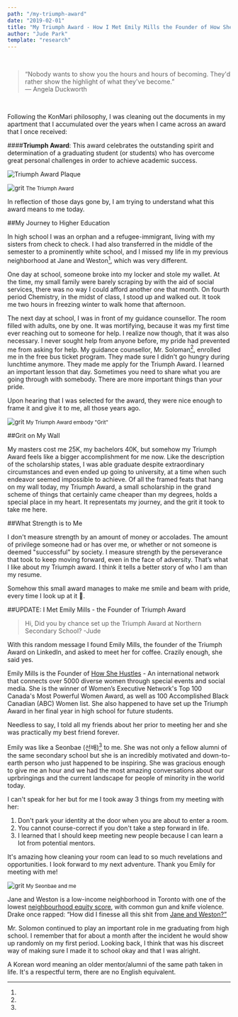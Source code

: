 ```yaml
---
path: "/my-triumph-award"
date: "2019-02-01"
title: "My Triumph Award - How I Met Emily Mills the Founder of How She Hustles"
author: "Jude Park"
template: "research"
---
```

<br>

> “Nobody wants to show you the hours and hours of becoming. They'd rather show the highlight of what they've become.”<br/>― Angela Duckworth

<br>

Following the KonMari philosophy, I was cleaning out the documents in my apartment that I accumulated over the years when I came across an award that I once received:

####**Triumph Award**: This award celebrates the outstanding spirit and determination of a graduating student (or students) who has overcome great personal challenges in order to achieve academic success.

![Triumph Award Plaque](../1.jpg)


![grit](https://66.media.tumblr.com/5feb7d07764da32b2ae8ba7ffaafc54b/tumblr_pr9bly5MoU1taz7avo1_1280.jpg "Triumph Award Plaque")
<small>The Triumph Award</small>

In reflection of those days gone by, I am trying to understand what this award means to me today.

##My Journey to Higher Education

In high school I was an orphan and a refugee-immigrant, living with my sisters from check to check. I had also transferred in the middle of the semester to a prominently white school, and I missed my life in my previous neighborhood at Jane and Weston[^1], which was very different. 

One day at school, someone broke into my locker and stole my wallet. At the time, my small family were barely scraping by with the aid of social services, there was no way I could afford another one that month. On fourth period Chemistry, in the midst of class, I stood up and walked out. It took me two hours in freezing winter to walk home that afternoon. 

The next day at school, I was in front of my guidance counsellor. The room filled with adults, one by one. It was mortifying, because it was my first time ever reaching out to someone for help. I realize now though, that it was also necessary. I never sought help from anyone before, my pride had prevented me from asking for help. My guidance counsellor, Mr. Soloman[^2], enrolled me in the free bus ticket program. They made sure I didn't go hungry during lunchtime anymore. They made me apply for the Triumph Award. I learned an important lesson that day. Sometimes you need to share what you are going through with somebody. There are more important things than your pride.

Upon hearing that I was selected for the award, they were nice enough to frame it and give it to me, all those years ago. 

![grit](https://66.media.tumblr.com/c9d6aaf0258b04e432c3d5f41980fc41/tumblr_pn89isLE0c1taz7avo1_1280.png "I see my Triumph Award as a representation of my grit")
<small>My Triumph Award embody "Grit"</small>

##Grit on My Wall

My masters cost me 25K, my bachelors 40K, but somehow my Triumph Award feels like a bigger accomplishment for me now. Like the description of the scholarship states, I was able graduate despite extraordinary circumstances and even ended up going to university, at a time when such endeavor seemed impossible to achieve.
Of all the framed feats that hang on my wall today, my Triumph Award, a small scholarship in the grand scheme of things that certainly came cheaper than my degrees, holds a special place in my heart. It representats my journey, and the grit it took to take me here.

##What Strength is to Me

I don't measure strength by an amount of money or accolades. The amount of privilege someone had or has over me, or whether or not someone is deemed "successful" by society. I measure strength by the perseverance that took to keep moving forward, even in the face of adversity. That’s what I like about my Triumph award. I think it tells a better story of who I am than my resume. 

Somehow this small award manages to make me smile and beam with pride, every time I look up at it 🤩.

##UPDATE: I Met Emily Mills - the Founder of Triumph Award

> Hi, Did you by chance set up the Triumph Award at Northern Secondary School? -Jude

With this random message I found Emily Mills, the founder of the Triumph Award on LinkedIn, and asked to meet her for coffee. Crazily enough, she said yes.

Emily Mills is the Founder of <a href="https://howshehustles.com/" title="Link to How She Hustles Organization'" target="_blank" rel="noopener noreferrer">How She Hustles</a> - An international network that connects over 5000 diverse women through special events and social media. She is the winner of Women’s Executive Network's Top 100 Canada's Most Powerful Women Award, as well as 100 Accomplished Black Canadian (ABC) Women list. She also happened to have set up the Triumph Award in her final year in high school for future students. 

Needless to say, I told all my friends about her prior to meeting her and she was practically my best friend forever.

Emily was like a Seonbae (선배)[^3] to me. She was not only a fellow alumni of the same secondary school but she is an incredibly motivated and down-to-earth person who just happened to be inspiring. She was gracious enough to give me an hour and we had the most amazing conversations about our uprbringings and the current landscape for people of minority in the world today. 

I can't speak for her but for me I took away 3 things from my meeting with her:

1. Don't park your identity at the door when you are about to enter a room.
2. You cannot course-correct if you don't take a step forward in life.
3. I learned that I should keep meeting new people because I can learn a lot from potential mentors. 

It's amazing how cleaning your room can lead to so much revelations and opportunities. I look forward to my next adventure. Thank you Emily for meeting with me! 

![grit](https://instagram.fybz2-2.fna.fbcdn.net/vp/368485a815c64233cddbd1e6c227f9e3/5D53D107/t51.2885-15/e35/58411078_130672051363988_1387429584737956964_n.jpg?_nc_ht=instagram.fybz2-2.fna.fbcdn.net "Emily Mills")
<small>My Seonbae and me</small>



[^1]:
  Jane and Weston is a low-income neighborhood in Toronto with one of the lowest <a href="https://www.theglobeandmail.com/news/toronto/140-toronto-neighbourhoods-ranked-by-new-equity-score/article17407725/" title="neighbourhood equity index of Toronto" target="_blank" rel="noopener noreferrer">neighbourhood equity score</a>, with common gun and knife violence. Drake once rapped: “How did I finesse all this shit from <a href="https://genius.com/Drake-still-here-lyrics#note-9070145" title="Lyrics to 'Still Here'" target="_blank" rel="noopener noreferrer">Jane and Weston?”</a>

[^2]:
  Mr. Solomon continued to play an important role in me graduating from high school. I remember that for about a month after the incident he would show up randomly on my first period. Looking back, I think that was his discreet way of making sure I made it to school okay and that I was alright.

[^3]:
  A Korean word meaning an older mentor/alumni of the same path taken in life. It's a respectful term, there are no English equivalent.
 



